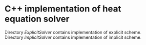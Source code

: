 C++ implementation of heat equation solver
==========================================
Directory *ExplicitSolver* contains implementation 
of explicit scheme. Directory *ImplicitSolver* contains 
implementation of implicit scheme. 